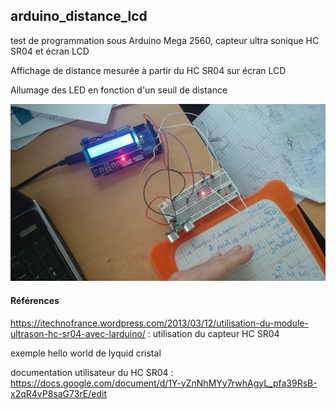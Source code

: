 ## arduino_distance_lcd

test de programmation sous Arduino Mega 2560, capteur ultra sonique HC SR04 et écran LCD


Affichage de distance mesurée à partir du HC SR04 sur écran LCD


Allumage des LED en fonction d'un seuil de distance

![Photo du montage](https://github.com/cwamgis/arduino_distance_lcd/blob/master/photo.jpg)
#### Références
https://itechnofrance.wordpress.com/2013/03/12/utilisation-du-module-ultrason-hc-sr04-avec-larduino/ : utilisation du capteur HC SR04


exemple hello world de lyquid cristal

documentation utilisateur du HC SR04 : https://docs.google.com/document/d/1Y-yZnNhMYy7rwhAgyL_pfa39RsB-x2qR4vP8saG73rE/edit
